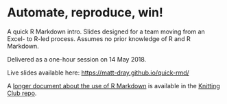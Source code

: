 # Automate, reproduce, win!

A quick R Markdown intro. Slides designed for a team moving from an Excel- to R-led process. Assumes no prior knowledge of R and R Markdown.

Delivered as a one-hour session on 14 May 2018.

Live slides available here: https://matt-dray.github.io/quick-rmd/

A [longer document about the use of R Markdown](https://matt-dray.github.io/knitting-club/) is available in the [Knitting Club repo](https://github.com/matt-dray/knitting-club).
